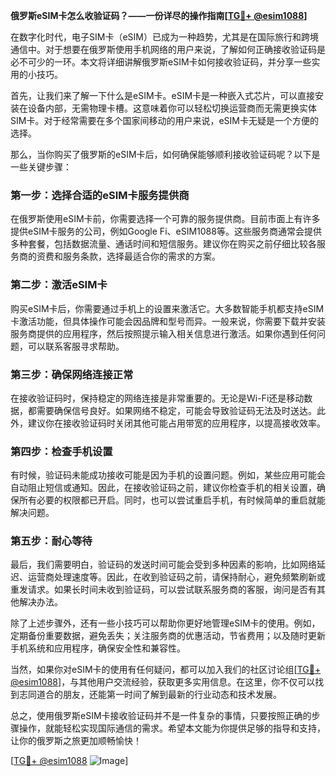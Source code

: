 **俄罗斯eSIM卡怎么收验证码？——一份详尽的操作指南[[TG💪+ @esim1088](https://t.me/s/esim1088)]**

在数字化时代，电子SIM卡（eSIM）已成为一种趋势，尤其是在国际旅行和跨境通信中。对于想要在俄罗斯使用手机网络的用户来说，了解如何正确接收验证码是必不可少的一环。本文将详细讲解俄罗斯eSIM卡如何接收验证码，并分享一些实用的小技巧。

首先，让我们来了解一下什么是eSIM卡。eSIM卡是一种嵌入式芯片，可以直接安装在设备内部，无需物理卡槽。这意味着你可以轻松切换运营商而无需更换实体SIM卡。对于经常需要在多个国家间移动的用户来说，eSIM卡无疑是一个方便的选择。

那么，当你购买了俄罗斯的eSIM卡后，如何确保能够顺利接收验证码呢？以下是一些关键步骤：

### **第一步：选择合适的eSIM卡服务提供商**
在俄罗斯使用eSIM卡前，你需要选择一个可靠的服务提供商。目前市面上有许多提供eSIM卡服务的公司，例如Google Fi、eSIM1088等。这些服务商通常会提供多种套餐，包括数据流量、通话时间和短信服务。建议你在购买之前仔细比较各服务商的资费和服务条款，选择最适合你的需求的方案。

### **第二步：激活eSIM卡**
购买eSIM卡后，你需要通过手机上的设置来激活它。大多数智能手机都支持eSIM卡激活功能，但具体操作可能会因品牌和型号而异。一般来说，你需要下载并安装服务商提供的应用程序，然后按照提示输入相关信息进行激活。如果你遇到任何问题，可以联系客服寻求帮助。

### **第三步：确保网络连接正常**
在接收验证码时，保持稳定的网络连接是非常重要的。无论是Wi-Fi还是移动数据，都需要确保信号良好。如果网络不稳定，可能会导致验证码无法及时送达。此外，建议你在接收验证码时关闭其他可能占用带宽的应用程序，以提高接收效率。

### **第四步：检查手机设置**
有时候，验证码未能成功接收可能是因为手机的设置问题。例如，某些应用可能会自动阻止短信或通知。因此，在接收验证码之前，建议你检查手机的相关设置，确保所有必要的权限都已开启。同时，也可以尝试重启手机，有时候简单的重启就能解决问题。

### **第五步：耐心等待**
最后，我们需要明白，验证码的发送时间可能会受到多种因素的影响，比如网络延迟、运营商处理速度等。因此，在收到验证码之前，请保持耐心，避免频繁刷新或重发请求。如果长时间未收到验证码，可以尝试联系服务商的客服，询问是否有其他解决办法。

除了上述步骤外，还有一些小技巧可以帮助你更好地管理eSIM卡的使用。例如，定期备份重要数据，避免丢失；关注服务商的优惠活动，节省费用；以及随时更新手机系统和应用程序，确保安全性和兼容性。

当然，如果你对eSIM卡的使用有任何疑问，都可以加入我们的社区讨论组[[TG💪+ @esim1088](https://t.me/s/esim1088)]，与其他用户交流经验，获取更多实用信息。在这里，你不仅可以找到志同道合的朋友，还能第一时间了解到最新的行业动态和技术发展。

总之，使用俄罗斯eSIM卡接收验证码并不是一件复杂的事情，只要按照正确的步骤操作，就能轻松实现国际通信的需求。希望本文能为你提供足够的指导和支持，让你的俄罗斯之旅更加顺畅愉快！

[[TG💪+ @esim1088](https://t.me/s/esim1088) ![Image](https://i.postimg.cc/4NQfJmqS/Snipaste-2025-05-13-00-14-12.png)]